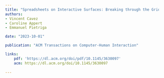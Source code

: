 ```yaml
---
title: "Spreadsheets on Interactive Surfaces: Breaking through the Grid with the Pen"
authors:
- Vincent Cavez
- Caroline Appert
- Emmanuel Pietriga

date: "2023-10-01"

publication: "ACM Transactions on Computer-Human Interaction"

links:
    pdf: 'https://dl.acm.org/doi/pdf/10.1145/3630097'
    acm: https://dl.acm.org/doi/10.1145/3630097
    
---
```

